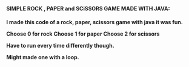<h4>SIMPLE ROCK , PAPER and SCiSSORS GAME MADE WITH JAVA:<h4>

I made this code of a rock, paper,  scissors game with java it was fun.

Choose 0  for rock
Choose 1  for paper
Choose 2  for scissors

Have to run every time differently though.

Might made one with a loop.
